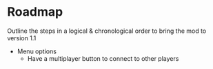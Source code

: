 # Roadmap

Outline the steps in a logical & chronological order to bring the mod to
version 1.1

- Menu options
  * Have a multiplayer button to connect to other players
